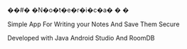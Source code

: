 ��#� �N�o�t�e�r�i�c�a�
�
�

Simple App For Writing your Notes And Save Them Secure

Developed with Java Android Studio And RoomDB
